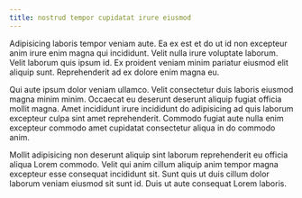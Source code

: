```yaml
---
title: nostrud tempor cupidatat irure eiusmod
---
```


Adipisicing laboris tempor veniam aute. Ea ex est et do ut id non excepteur anim irure enim magna qui incididunt. Velit nulla irure voluptate laborum. Velit laborum quis ipsum id. Ex proident veniam minim pariatur eiusmod elit aliquip sunt. Reprehenderit ad ex dolore enim magna eu.

Qui aute ipsum dolor veniam ullamco. Velit consectetur duis laboris eiusmod magna minim minim. Occaecat eu deserunt deserunt aliquip fugiat officia mollit magna. Amet incididunt irure incididunt do adipisicing ad quis laborum excepteur culpa sint amet reprehenderit. Commodo fugiat aute nulla enim excepteur commodo amet cupidatat consectetur aliqua in do commodo anim.

Mollit adipisicing non deserunt aliquip sint laborum reprehenderit eu officia aliqua Lorem commodo. Velit qui anim cillum aliquip anim tempor magna excepteur esse consequat incididunt sit. Sunt quis ut duis cillum dolor laborum veniam eiusmod sit sunt id. Duis ut aute consequat Lorem laboris.
